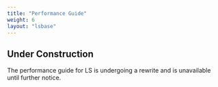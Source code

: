 ```yaml
---
title: "Performance Guide"
weight: 6
layout: "lsbase"
---
```


## Under Construction

The performance guide for LS is undergoing a rewrite and is unavailable until further notice.